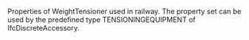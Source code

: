 Properties of WeightTensioner used in railway. The property set can be used by the predefined type TENSIONINGEQUIPMENT of IfcDiscreteAccessory.
